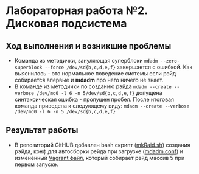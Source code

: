 # Лабораторная работа №2.  Дисковая подсистема 
 
## Ход выполнения и возникшие проблемы

* Команда из методички, зануляющая суперблоки  `mdadm --zero-superblock --force /dev/sd{b,c,d,e,f}` завершается с ошибкой. Как выяснилось - это нормальное поведение системы если рэйд собирается впервые и **mdadm** про него ничего не знает.
* В команде из методички по созданию рэйда `mdadm --create --verbose /dev/md0 -l 6 -n 5/dev/sd{b,c,d,e,f}` допущена синтаксическая ошибка - пропущен пробел. После итоговая команда приведена к следующему виду: `mdadm --create --verbose /dev/md0 -l 6 -n 5 /dev/sd{b,c,d,e,f}`


## Результат работы

* В репозиторий GitHUB добавлен bash скрипт ([mkRaid.sh](https://github.com/alexeybobovsky/OTUS_Lab/blob/master/lab2/mkRaid.sh)) создания рэйда, конф для автосборки рейда при загрузке ([mdadm.conf](https://github.com/alexeybobovsky/OTUS_Lab/blob/master/lab2/mdmadm.conf)) и изменённый [Vagrant файл](https://github.com/alexeybobovsky/OTUS_Lab/blob/master/lab2/Vagrantfile),  который собирает рэйд массив 5 при первом запуске.

 



